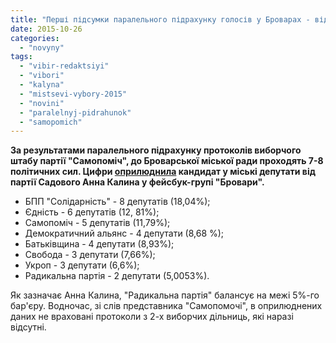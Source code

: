 ```yaml
---
title: "Перші підсумки паралельного підрахунку голосів у Броварах - від \"Самопомочі\""
date: 2015-10-26
categories: 
  - "novyny"
tags: 
  - "vibir-redaktsiyi"
  - "vibori"
  - "kalyna"
  - "mistsevi-vybory-2015"
  - "novini"
  - "paralelnyj-pidrahunok"
  - "samopomich"
---
```


**За результатами паралельного підрахунку протоколів виборчого штабу партії "Самопоміч", до Броварської міської ради проходять 7-8 політичних сил. Цифри [оприлюднила](https://www.facebook.com/groups/brovary/permalink/1127078290655469/) кандидат у міські депутати від партії Садового Анна Калина у фейсбук-групі "Бровари".**

- БПП "Солідарність" - 8 депутатів (18,04%);
- Єдність - 6 депутатів (12, 81%);
- Самопоміч - 5 депутатів (11,79%);
- Демократичний альянс - 4 депутати (8,68 %);
- Батьківщина - 4 депутати (8,93%);
- Свобода - 3 депутати (7,66%);
- Укроп - 3 депутати (6,6%);
- Радикальна партія - 2 депутати (5,0053%).

Як зазначає Анна Калина, "Радикальна партія" балансує на межі 5%-го бар'єру. Водночас, зі слів представника "Самопомочі", в оприлюднених даних не враховані протоколи з 2-х виборчих дільниць, які наразі відсутні.
